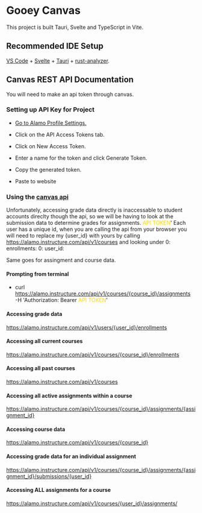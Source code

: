 # Gooey Canvas

This project is built Tauri, Svelte and TypeScript in Vite.

## Recommended IDE Setup

[VS Code](https://code.visualstudio.com/) + [Svelte](https://marketplace.visualstudio.com/items?itemName=svelte.svelte-vscode) + [Tauri](https://marketplace.visualstudio.com/items?itemName=tauri-apps.tauri-vscode) + [rust-analyzer](https://marketplace.visualstudio.com/items?itemName=rust-lang.rust-analyzer).

## Canvas REST API Documentation
You will need to make an api token through canvas.

### Setting up API Key for Project

- [Go to Alamo Profile Settings.](https://alamo.instructure.com/profile/settings)

- Click on the API Access Tokens tab.

- Click on New Access Token.

- Enter a name for the token and click Generate Token.

- Copy the generated token.

- Paste to website

### Using the [canvas api](https://canvas.instructure.com/doc/api/)
Unfortunately, accessing grade data directly is inaccessable to student accounts direclty though the api,
so we will be having to look at the submission data to determine grades for assignments.
<span style="color : #ffd700">API TOKEN</span>'
Each user has a unique id, when you are calling the api from your browser you will need to replace
my {user_id} with yours by calling https://alamo.instructure.com/api/v1/courses and looking under 0: enrollments: 0: user_id:

Same goes for assingment and course data.


#### Prompting from terminal
- curl https://alamo.instructure.com/api/v1/courses/{course_id}/assignments \
     -H 'Authorization: Bearer <span style="color : #ffd700">API TOKEN</span>'

#### Accessing grade data
https://alamo.instructure.com/api/v1/users/{user_id}/enrollments

#### Accessing all current courses
https://alamo.instructure.com/api/v1/courses/{course_id}/enrollments

#### Accessing all past courses
https://alamo.instructure.com/api/v1/courses

#### Accessing all active assignments within a course
https://alamo.instructure.com/api/v1/courses/{course_id}/assignments/{assignment_id}

#### Accessing course data 
https://alamo.instructure.com/api/v1/courses/{course_id}

#### Accessing grade data for an individual assignment
https://alamo.instructure.com/api/v1/courses/{course_id}/assignments/{assignment_id}/submissions/{user_id}

#### Accessing ALL assignments for a course
https://alamo.instructure.com/api/v1/courses/{user_id}/assignments/



